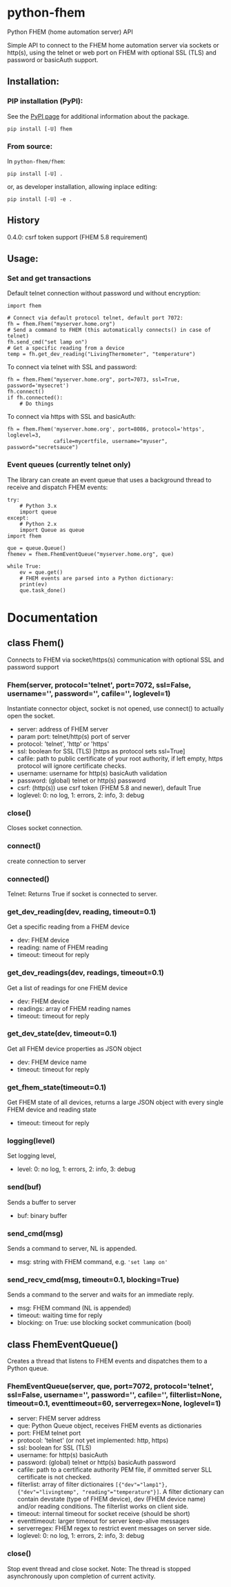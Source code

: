 # python-fhem
Python FHEM (home automation server) API

Simple API to connect to the FHEM home automation server via sockets or http(s), using the telnet or web port on FHEM with optional SSL (TLS) and password or basicAuth support.

## Installation:
### PIP installation (PyPI):
See the [PyPI page](https://pypi.python.org/pypi?:action=display&name=fhem) for additional information about the package.
```
pip install [-U] fhem
```

### From source:
In ```python-fhem/fhem```:

```
pip install [-U] .
```
or, as developer installation, allowing inplace editing:
```
pip install [-U] -e .
```


## History
0.4.0: csrf token support (FHEM 5.8 requirement)


## Usage:
### Set and get transactions

Default telnet connection without password und without encryption:
```
import fhem

# Connect via default protocol telnet, default port 7072:
fh = fhem.Fhem("myserver.home.org")
# Send a command to FHEM (this automatically connects() in case of telnet)
fh.send_cmd("set lamp on")
# Get a specific reading from a device
temp = fh.get_dev_reading("LivingThermometer", "temperature")
```
To connect via telnet with SSL and password:
```
fh = fhem.Fhem("myserver.home.org", port=7073, ssl=True, password='mysecret')
fh.connect()
if fh.connected():
    # Do things
```
To connect via https with SSL and basicAuth:
```
fh = fhem.Fhem('myserver.home.org', port=8086, protocol='https', loglevel=3,
               cafile=mycertfile, username="myuser", password="secretsauce")
```

### Event queues (currently telnet only)

The library can create an event queue that uses a background thread to receive
and dispatch FHEM events:
```
try:
    # Python 3.x
    import queue
except:
    # Python 2.x
    import Queue as queue
import fhem

que = queue.Queue()
fhemev = fhem.FhemEventQueue("myserver.home.org", que)

while True:
    ev = que.get()
    # FHEM events are parsed into a Python dictionary:
    print(ev)
    que.task_done()
```

# Documentation
## class Fhem()
Connects to FHEM via socket/https(s) communication with optional SSL and password support

### Fhem(server, protocol='telnet', port=7072, ssl=False, username='', password='', cafile='', loglevel=1)
Instantiate connector object, socket is not opened, use connect() to
actually open the socket.
* server: address of FHEM server
* param port: telnet/http(s) port of server
* protocol: 'telnet', 'http' or 'https'
* ssl: boolean for SSL (TLS) [https as protocol sets ssl=True]
* cafile: path to public certificate of your root authority, if
  left empty, https protocol will ignore certificate checks.
* username: username for http(s) basicAuth validation
* password: (global) telnet or http(s) password
* csrf: (http(s)) use csrf token (FHEM 5.8 and newer), default True
* loglevel: 0: no log, 1: errors, 2: info, 3: debug

### close()
Closes socket connection.

### connect()
create connection to server

### connected()
Telnet: Returns True if socket is connected to server.

### get_dev_reading(dev, reading, timeout=0.1)
Get a specific reading from a FHEM device
* dev: FHEM device
* reading: name of FHEM reading
* timeout: timeout for reply

### get_dev_readings(dev, readings, timeout=0.1)
Get a list of readings for one FHEM device
* dev: FHEM device
* readings: array of FHEM reading names
* timeout: timeout for reply

### get_dev_state(dev, timeout=0.1)
Get all FHEM device properties as JSON object
* dev: FHEM device name
* timeout: timeout for reply

### get_fhem_state(timeout=0.1)
Get FHEM state of all devices, returns a large JSON object with
every single FHEM device and reading state
* timeout: timeout for reply

### logging(level)
Set logging level,
* level: 0: no log, 1: errors, 2: info, 3: debug

### send(buf)
Sends a buffer to server
* buf: binary buffer

### send_cmd(msg)
Sends a command to server, NL is appended.
* msg: string with FHEM command, e.g. ```'set lamp on'```

### send_recv_cmd(msg, timeout=0.1, blocking=True)
Sends a command to the server and waits for an immediate reply.
* msg: FHEM command (NL is appended)
* timeout: waiting time for reply
* blocking: on True: use blocking socket communication (bool)


## class FhemEventQueue()
Creates a thread that listens to FHEM events and dispatches them to a Python queue.

### FhemEventQueue(server, que, port=7072, protocol='telnet', ssl=False, username='', password='', cafile='', filterlist=None, timeout=0.1, eventtimeout=60, serverregex=None, loglevel=1)
* server: FHEM server address
* que: Python Queue object, receives FHEM events as dictionaries
* port: FHEM telnet port
* protocol: 'telnet' (or not yet implemented: http, https)
* ssl: boolean for SSL (TLS)
* username: for http(s) basicAuth
* password: (global) telnet or http(s) basicAuth password
* cafile: path to a certificate authority PEM file, if ommitted server
SLL certificate is not checked.
* filterlist: array of filter dictionaires ```[{"dev"="lamp1"}, {"dev"="livingtemp", "reading"="temperature"}]```.
A filter dictionary can contain devstate (type of FHEM device), dev (FHEM device name) and/or reading conditions.
The filterlist works on client side.
* timeout: internal timeout for socket receive (should be short)
* eventtimeout: larger timeout for server keep-alive messages
* serverregex: FHEM regex to restrict event messages on server side.
* loglevel: 0: no log, 1: errors, 2: info, 3: debug

### close()
Stop event thread and close socket. Note: The thread is stopped asynchronously upon completion of current activity.

